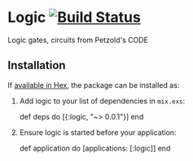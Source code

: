 # Logic [![Build Status](https://secure.travis-ci.org/lmarlow/logic.png)](http://travis-ci.org/lmarlow/logic)

Logic gates, circuits from Petzold's CODE

## Installation

If [available in Hex](https://hex.pm/docs/publish), the package can be installed as:

  1. Add logic to your list of dependencies in `mix.exs`:

        def deps do
          [{:logic, "~> 0.0.1"}]
        end

  2. Ensure logic is started before your application:

        def application do
          [applications: [:logic]]
        end

